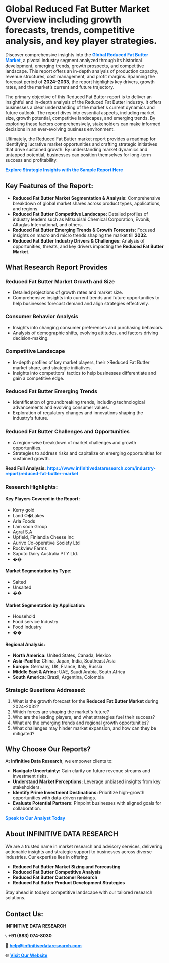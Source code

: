<h1>Global Reduced Fat Butter Market Overview including growth forecasts, trends, competitive analysis, and key player strategies.</h1>
<p>
Discover comprehensive insights into the 
<a href="https://www.infinitivedataresearch.com/industry-report/reduced-fat-butter-market" rel="dofollow" style="color: #007BFF; text-decoration: none;"><strong>Global Reduced Fat Butter Market</strong></a>, a pivotal industry segment analyzed through its historical development, emerging trends, growth prospects, and competitive landscape. This report offers an in-depth analysis of production capacity, revenue structures, cost management, and profit margins. Spanning the forecast period of <strong>2024–2033</strong>, the report highlights key drivers, growth rates, and the market’s current and future trajectory.
</p>
<p>
The primary objective of this Reduced Fat Butter report is to deliver an insightful and in-depth analysis of the Reduced Fat Butter industry. It offers businesses a clear understanding of the market's current dynamics and future outlook. The report dives into essential aspects, including market size, growth potential, competitive landscapes, and emerging trends. By exploring these factors comprehensively, stakeholders can make informed decisions in an ever-evolving business environment.
</p>
<p>
Ultimately, the Reduced Fat Butter market report provides a roadmap for identifying lucrative market opportunities and crafting strategic initiatives that drive sustained growth. By understanding market dynamics and untapped potential, businesses can position themselves for long-term success and profitability.
</p>
<p>
<a href="https://www.infinitivedataresearch.com/request-sample/reportId=109993" style="color: #007BFF; text-decoration: none;"><strong>Explore Strategic Insights with the Sample Report Here</strong></a>
</p>

<h2>Key Features of the Report:</h2>
<ul>
<li><strong>Reduced Fat Butter Market Segmentation & Analysis:</strong> Comprehensive breakdown of global market shares across product types, applications, and regions.</li>
<li><strong>Reduced Fat Butter Competitive Landscape:</strong> Detailed profiles of industry leaders such as Mitsubishi Chemical Corporation, Evonik, Altuglas International, and others.</li>
<li><strong>Reduced Fat Butter Emerging Trends & Growth Forecasts:</strong> Focused insights on macro and micro trends shaping the market till <strong>2032</strong>.</li>
<li><strong>Reduced Fat Butter Industry Drivers & Challenges:</strong> Analysis of opportunities, threats, and key drivers impacting the <strong>Reduced Fat Butter Market</strong>.</li>
</ul>

<h2>What Research Report Provides</h2>
<h3>Reduced Fat Butter Market Growth and Size</h3>
<ul>
<li>Detailed projections of growth rates and market size.</li>
<li>Comprehensive insights into current trends and future opportunities to help businesses forecast demand and align strategies effectively.</li>
</ul>

<h3>Consumer Behavior Analysis</h3>
<ul>
<li>Insights into changing consumer preferences and purchasing behaviors.</li>
<li>Analysis of demographic shifts, evolving attitudes, and factors driving decision-making.</li>
</ul>

<h3>Competitive Landscape</h3>
<ul>
<li>In-depth profiles of key market players, their >Reduced Fat Butter market share, and strategic initiatives.</li>
<li>Insights into competitors' tactics to help businesses differentiate and gain a competitive edge.</li>
</ul>

<h3>Reduced Fat Butter Emerging Trends</h3>
<ul>
<li>Identification of groundbreaking trends, including technological advancements and evolving consumer values.</li>
<li>Exploration of regulatory changes and innovations shaping the industry's future.</li>
</ul>

<h3>Reduced Fat Butter Challenges and Opportunities</h3>
<ul>
<li>A region-wise breakdown of market challenges and growth opportunities.</li>
<li>Strategies to address risks and capitalize on emerging opportunities for sustained growth.</li>
</ul>
<p><strong>Read Full Analysis:</strong> <a href="https://www.infinitivedataresearch.com/industry-report/reduced-fat-butter-market" rel="dofollow" style="color: #007BFF; text-decoration: none;"><strong>https://www.infinitivedataresearch.com/industry-report/reduced-fat-butter-market</strong></a></p>
<h3>Research Highlights:</h3>
<h4>Key Players Covered in the Report:</h4>
<ul><li>Kerry gold</li><li>Land O�Lakes</li><li>Arla Foods</li><li>Lam soon Group</li><li>Agral S.A</li><li>Upfield, Finlandia Cheese Inc</li><li>Aurivo Co-operative Society Ltd</li><li>Rockview Farms</li><li>Saputo Dairy Australia PTY Ltd.</li><li>��</li></ul>
<h4>Market Segmentation by Type:</h4>
<ul><li>Salted</li><li>Unsalted</li><li>��</li></ul>
<h4>Market Segmentation by Application:</h4>
<ul><li>Household</li><li>Food service Industry</li><li>Food Industry</li><li>��</li></ul>

<h4>Regional Analysis:</h4>
<ul>
<li><strong>North America:</strong> United States, Canada, Mexico</li>
<li><strong>Asia-Pacific:</strong> China, Japan, India, Southeast Asia</li>
<li><strong>Europe:</strong> Germany, UK, France, Italy, Russia</li>
<li><strong>Middle East & Africa:</strong> UAE, Saudi Arabia, South Africa</li>
<li><strong>South America:</strong> Brazil, Argentina, Colombia</li>
</ul>

<h3>Strategic Questions Addressed:</h3>
<ol>
<li>What is the growth forecast for the <strong>Reduced Fat Butter Market</strong> during 2024–2032?</li>
<li>Which forces are shaping the market's future?</li>
<li>Who are the leading players, and what strategies fuel their success?</li>
<li>What are the emerging trends and regional growth opportunities?</li>
<li>What challenges may hinder market expansion, and how can they be mitigated?</li>
</ol>

<h2>Why Choose Our Reports?</h2>
<p>At <strong>Infinitive Data Research</strong>, we empower clients to:</p>
<ul>
<li><strong>Navigate Uncertainty:</strong> Gain clarity on future revenue streams and investment risks.</li>
<li><strong>Understand Market Perceptions:</strong> Leverage unbiased insights from key stakeholders.</li>
<li><strong>Identify Prime Investment Destinations:</strong> Prioritize high-growth opportunities with data-driven rankings.</li>
<li><strong>Evaluate Potential Partners:</strong> Pinpoint businesses with aligned goals for collaboration.</li>
</ul>
<p><a href="https://www.infinitivedataresearch.com/industry-report/reduced-fat-butter-market" rel="dofollow" style="color: #007BFF; text-decoration: none;"><strong>Speak to Our Analyst Today</strong></a></p>

<h2>About INFINITIVE DATA RESEARCH</h2>
<p>We are a trusted name in market research and advisory services, delivering actionable insights and strategic support to businesses across diverse industries. Our expertise lies in offering:</p>
<ul>
<li><strong>Reduced Fat Butter Market Sizing and Forecasting</strong></li>
<li><strong>Reduced Fat Butter Competitive Analysis</strong></li>
<li><strong>Reduced Fat Butter Customer Research</strong></li>
<li><strong>Reduced Fat Butter Product Development Strategies</strong></li>
</ul>
<p>Stay ahead in today’s competitive landscape with our tailored research solutions.</p>

<h2>Contact Us:</h2>
<p><strong>INFINITIVE DATA RESEARCH</strong></p>
<p>📞 <strong>+91 (883) 074-8030</strong></p>
<p>📧 <strong><a href="mailto:help@infinitivedataresearch.com" style="color: #007BFF;">help@infinitivedataresearch.com</a></strong></p>
<p>🌐 <strong><a href="https://www.infinitivedataresearch.com" rel="dofollow" style="color: #007BFF;">Visit Our Website</a></strong></p>